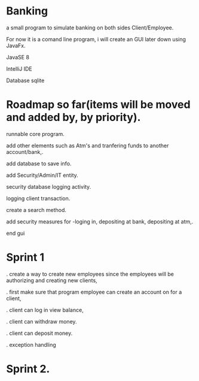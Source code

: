 # Banking


a small program to simulate  banking on both sides Client/Employee.

For now it is a comand line program, i will create an GUI later down using JavaFx.

JavaSE 8

IntelliJ IDE

Database sqlite

# Roadmap so far(items will be moved and added by, by priority).


runnable core program.

add other elements such as Atm's and tranfering funds to another account/bank,.

add database to save info.

add Security/Admin/IT entity.

security database logging activity.

logging client transaction.

create a search method.

add security measures for -loging in, depositing at bank, depositing at atm,.


end gui


# Sprint 1


. create a way to create new employees since the employees will be authorizing and creating new clients,

. first make sure that program employee can create an account on for a client,

. client can log in view balance,

. client can withdraw money.

. client can deposit money.

. exception handling



# Sprint 2.

